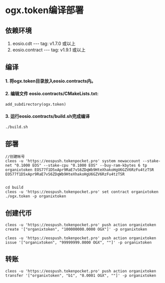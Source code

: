 # ogx.token编译部署

## 依赖环境

1. eosio.cdt --- tag: v1.7.0 或以上
2. eosio.contract --- tag:  v1.9.1 或以上

## 编译

#### 1. 将ogx.token目录放入eosio.contracts内。
#### 2. 编辑文件 eosio.contracts/CMakeLists.txt:

```
add_subdirectory(ogx.token)
```
#### 3. 运行eosio.contracts/build.sh完成编译
 ```
 ./build.sh
 ```
 
 ## 部署
 
```
//创建帐号
cleos -u 'https://eospush.tokenpocket.pro' system newaccount --stake-net "0.1000 EOS" --stake-cpu "0.1000 EOS" --buy-ram-kbytes 6 tp organixtoken EOS77f1D5xApr9RaE7vS6ZDqWb9HteXhakoHgU6GZV6RzFu4tzTSR EOS77f1D5xApr9RaE7vS6ZDqWb9HteXhakoHgU6GZV6RzFu4tzTSR


cd build
cleos -u 'https://eospush.tokenpocket.pro' set contract organixtoken ./ogx.token -p organixtoken
```

## 创建代币
```
cleos -u 'https://eospush.tokenpocket.pro' push action organixtoken create '["organixtoken", "100000000.0000 OGX"]' -p organixtoken

cleos -u 'https://eospush.tokenpocket.pro' push action organixtoken issue '["organixtoken", "99999999.0000 OGX", ""]' -p organixtoken
```
## 转账
```
cleos -u 'https://eospush.tokenpocket.pro' push action organixtoken transfer '["organixtoken", "b1", "0.0001 OGX", ""]' -p organixtoken
```